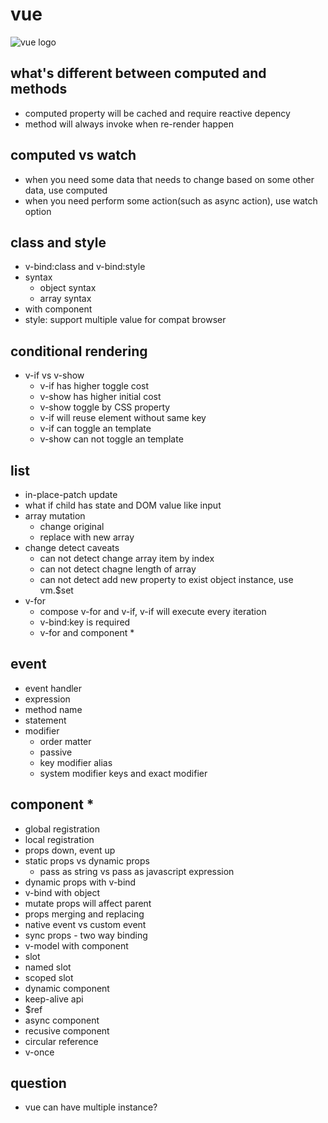 # vue

![vue logo](https://vuejs.org/images/logo.png)

## what's different between computed and methods
- computed property will be cached and require reactive depency
- method will always invoke when re-render happen

## computed vs watch
- when you need some data that needs to change based on some other data, use computed
- when you need perform some action(such as async action), use watch option

## class and style
- v-bind:class and v-bind:style
- syntax
  - object syntax
  - array syntax
- with component
- style: support multiple value for compat browser

## conditional rendering
- v-if vs v-show
  - v-if has higher toggle cost
  - v-show has higher initial cost
  - v-show toggle by CSS property
  - v-if will reuse element without same key
  - v-if can toggle an template
  - v-show can not toggle an template

## list
- in-place-patch update
- what if child has state and DOM value like input
- array mutation
  - change original
  - replace with new array
- change detect caveats
  - can not detect change array item by index
  - can not detect chagne length of array
  - can not detect add new property to exist object instance, use vm.$set
- v-for
  - compose v-for and v-if, v-if will execute every iteration
  - v-bind:key is required
  - v-for and component *

## event
- event handler
 - expression
 - method name
 - statement
- modifier
  - order matter
  - passive
  - key modifier alias
  - system modifier keys and exact modifier

## component *
- global registration
- local registration
- props down, event up
- static props vs dynamic props
  - pass as string vs pass as javascript expression
- dynamic props with v-bind
- v-bind with object
- mutate props will affect parent
- props merging and replacing
- native event vs custom event
- sync props - two way binding
- v-model with component
- slot
- named slot
- scoped slot
- dynamic component
- keep-alive api
- $ref
- async component
- recusive component
- circular reference
- v-once

## question
- vue can have multiple instance?